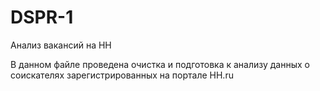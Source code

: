 # DSPR-1
Анализ вакансий на HH

В данном файле проведена очистка и подготовка к анализу данных о соискателях зарегистрированных на портале HH.ru
